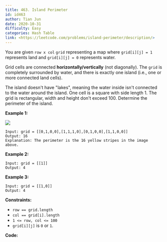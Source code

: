 ```yaml
---
title: 463. Island Perimeter
id: id463
author: Tian Jun
date: 2020-10-31
difficulty: Easy
categories: Hash Table
link: <https://leetcode.com/problems/island-perimeter/description/>
---
```


You are given `row x col` `grid` representing a map where `grid[i][j] = 1`
represents land and `grid[i][j] = 0` represents water.

Grid cells are connected **horizontally/vertically** (not diagonally). The
`grid` is completely surrounded by water, and there is exactly one island
(i.e., one or more connected land cells).

The island doesn't have "lakes", meaning the water inside isn't connected to
the water around the island. One cell is a square with side length 1. The grid
is rectangular, width and height don't exceed 100. Determine the perimeter of
the island.



**Example 1:**

![](https://assets.leetcode.com/uploads/2018/10/12/island.png)
            
	Input: grid = [[0,1,0,0],[1,1,1,0],[0,1,0,0],[1,1,0,0]]    
	Output: 16    
	Explanation: The perimeter is the 16 yellow stripes in the image above.    

**Example 2:**
            
	Input: grid = [[1]]    
	Output: 4    

**Example 3:**
            
	Input: grid = [[1,0]]    
	Output: 4    



**Constraints:**

  * `row == grid.length`
  * `col == grid[i].length`
  * `1 <= row, col <= 100`
  * `grid[i][j]` is `0` or `1`.


**Code:**
